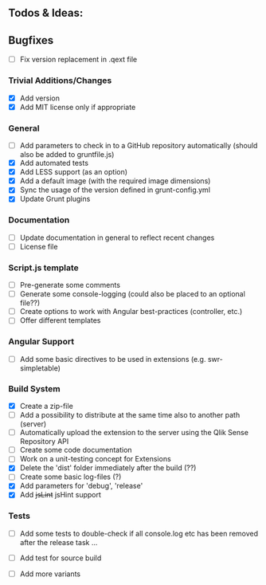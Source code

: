 ## Todos & Ideas:

## Bugfixes
- [ ] Fix version replacement in .qext file

### Trivial Additions/Changes
- [X] Add version
- [X] Add MIT license only if appropriate

### General
- [ ] Add parameters to check in to a GitHub repository automatically (should also be added to gruntfile.js)
- [X] Add automated tests
- [X] Add LESS support (as an option)
- [X] Add a default image (with the required image dimensions)
- [X] Sync the usage of the version defined in grunt-config.yml
- [X] Update Grunt plugins

### Documentation
- [ ] Update documentation in general to reflect recent changes
- [ ] License file

### Script.js template
- [ ] Pre-generate some comments
- [ ] Generate some console-logging (could also be placed to an optional file??)
- [ ] Create options to work with Angular best-practices (controller, etc.)
- [ ] Offer different templates

### Angular Support
- [ ] Add some basic directives to be used in extensions (e.g. swr-simpletable)

### Build System
- [x] Create a zip-file 
- [ ] Add a possibility to distribute at the same time also to another path (server)
- [ ] Automatically upload the extension to the server using the Qlik Sense Repository API
- [ ] Create some code documentation
- [ ] Work on a unit-testing concept for Extensions
- [X] Delete the 'dist' folder immediately after the build (??)
- [ ] Create some basic log-files (?)
- [X] Add parameters for 'debug', 'release'
- [X] Add ~~jsLint~~ jsHint support

### Tests
- [ ] Add some tests to double-check if all console.log etc has been removed after the release task ...
- [ ] Add test for source build
- [ ] Add more variants


